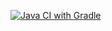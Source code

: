 [![Java CI with Gradle](https://github.com/DmitryKurilenko32/patterns/actions/workflows/gradle.yml/badge.svg)](https://github.com/DmitryKurilenko32/patterns/actions/workflows/gradle.yml)